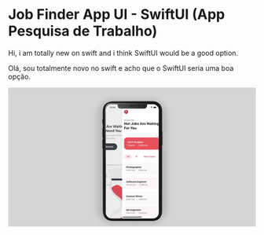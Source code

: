 # Job Finder App UI - SwiftUI (App Pesquisa de Trabalho)

Hi, i am totally new on swift and i think SwiftUI would be a good option.

Olá, sou totalmente novo no swift e acho que o SwiftUI seria uma boa opção. 

![App UI](/intro.gif)

